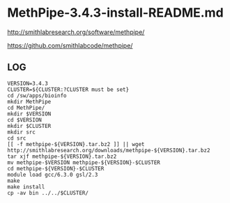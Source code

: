 MethPipe-3.4.3-install-README.md
================================

<http://smithlabresearch.org/software/methpipe/>

<https://github.com/smithlabcode/methpipe/>

LOG
---

    VERSION=3.4.3
    CLUSTER=${CLUSTER:?CLUSTER must be set}
    cd /sw/apps/bioinfo
    mkdir MethPipe
    cd MethPipe/
    mkdir $VERSION
    cd $VERSION
    mkdir $CLUSTER
    mkdir src
    cd src
    [[ -f methpipe-${VERSION}.tar.bz2 ]] || wget http://smithlabresearch.org/downloads/methpipe-${VERSION}.tar.bz2
    tar xjf methpipe-${VERSION}.tar.bz2
    mv methpipe-$VERSION methpipe-${VERSION}-$CLUSTER
    cd methpipe-${VERSION}-$CLUSTER
    module load gcc/6.3.0 gsl/2.3
    make
    make install
    cp -av bin ../../$CLUSTER/

